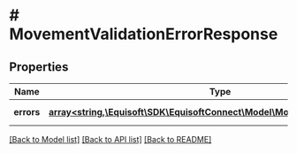 # # MovementValidationErrorResponse

## Properties

Name | Type | Description | Notes
------------ | ------------- | ------------- | -------------
**errors** | [**array<string,\Equisoft\SDK\EquisoftConnect\Model\MovementValidationError>**](MovementValidationError.md) | List of errors. | [optional]

[[Back to Model list]](../../README.md#models) [[Back to API list]](../../README.md#endpoints) [[Back to README]](../../README.md)
